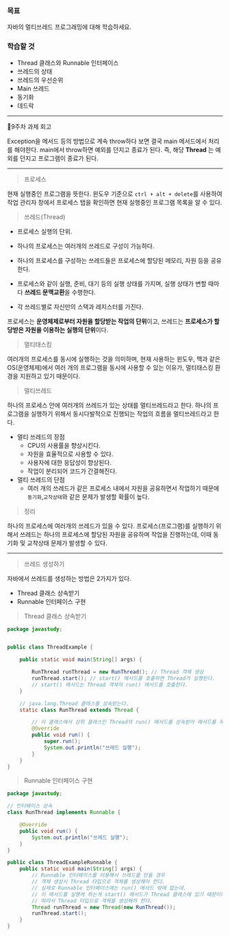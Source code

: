 ### 목표

자바의 멀티쓰레드 프로그래밍에 대해 학습하세요.

### 학습할 것

- Thread 클래스와 Runnable 인터페이스
- 쓰레드의 상태
- 쓰레드의 우선순위
- Main 쓰레드
- 동기화
- 데드락

------

🚩9주차 과제 회고

Exception을 메서드 등의 방법으로 계속 throw하다 보면 결국 main 메서드에서 처리를 해야한다. main에서 throw하면 예외를 던지고 종료가 된다. 즉, 해당 **Thread** 는 예외를 던지고 프로그램이 종료가 된다. 

------

> 프로세스

현재 실행중인 프로그램을 뜻한다. 윈도우 기준으로 ```ctrl + alt + delete```를 사용하여 작업 관리자 창에서 프로세스 탭을 확인하면 현재 실행중인 프로그램 목록을 알 수 있다.

> 쓰레드(Thread)

- 프로세스 실행의 단위.

- 하나의 프로세스는 여러개의 쓰레드로 구성이 가능하다.
- 하나의 프로세스를 구성하는 쓰레드들은 프로세스에 할당된 메모리, 자원 등을 공유한다.
- 프로세스와 같이 실행, 준비, 대기 등의 실행 상태를 가지며, 실행 상태가 변할 때마다 **쓰레드 문맥교환**을 수행한다.
- 각 쓰레드별로 자신만의 스택과 레지스터를 가진다. 

프로세스는 **운영체제로부터 자원을 할당받는 작업의 단위**이고, 쓰레드는 **프로세스가 할당받은 자원을 이용하는 실행의 단위**이다.

> 멀티태스킹

여러개의 프로세스를 동시에 실행하는 것을 의미하며, 현재 사용하는 윈도우, 맥과 같은 OS(운영체제)에서 여러 개의 프로그램을 동시에 사용할 수 있는 이유가, 멀티태스킹 환경을 지원하고 있기 때문이다.

> 멀티쓰레드

하나의 프로세스 안에 여러개의 쓰레드가 있는 상태를 멀티쓰레드라고 한다. 하나의 프로그램을 실행하기 위해서 동시다발적으로 진행되는 작업의 흐름을 멀티쓰레드라고 한다.

- 멀티 쓰레드의 장점
  - CPU의 사용률을 향상시킨다.
  - 자원을 효율적으로 사용할 수 있다.
  - 사용자에 대한 응답성이 향상된다.
  - 작업이 분리되어 코드가 간결해진다.
- 멀티 쓰레드의 단점
  - 여러 개의 쓰레드가 같은 프로세스 내에서 자원을 공유하면서 작업하기 때문에 ```동기화```,```교착상태```와 같은 문제가 발생할 확률이 높다. 

> 정리

하나의 프로세스에 여러개의 쓰레드가 있을 수 있다. 프로세스(프로그램)를 실행하기 위해서 쓰레드는 하나의 프로세스에 할당된 자원을 공유하며 작업을 진행하는데, 이때 동기화 및 교착상태 문제가 발생할 수 있다.

------

> 쓰레드 생성하기

자바에서 쓰레드를 생성하는 방법은 2가지가 있다.

- Thread 클래스 상속받기
- Runnable 인터페이스 구현

> Thread 클래스 상속받기

```java
package javastudy;


public class ThreadExample {

    public static void main(String[] args) {

        RunThread runThread = new RunThread(); // Thread 객체 생성
        runThread.start(); // start() 메서드를 호출하면 Thread가 실행된다.
        // start() 메서드는 Thread 객체의 run() 메서드를 호출한다.
    }

    // java.lang.Thread 클래스를 상속받는다.
    static class RunThread extends Thread {

        // 이 클래스에서 상위 클래스인 Thread의 run() 메서드를 상속받아 메서드를 재정의해야 실행부분을 작성할 수 있다.
        @Override
        public void run() {
            super.run();
            System.out.println("쓰레드 실행");
        }
    }
}
```

> Runnable 인터페이스 구현

```java
package javastudy;

// 인터페이스 상속
class RunThread implements Runnable {

    @Override
    public void run() {
        System.out.println("쓰레드 실행");
    }
}

public class ThreadExampleRunnable {
    public static void main(String[] args) {
        // Runnable 인터페이스를 이용해서 쓰레드를 만들 경우
        // 객체 생성시 Thread 타입으로 객체를 생성해야 한다.
        // 실제로 Runnable 인터페이스에는 run() 메서드 밖에 없는데.
        // 이 메서드를 실행케 하는게 start() 메서드가 Thread 클래스에 있기 때문이다.
        // 따라서 Thread 타입으로 객체를 생성해야 한다.
        Thread runThread = new Thread(new RunThread());
        runThread.start();
    }
}
```

